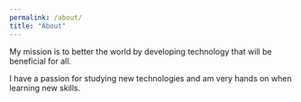 ```yaml
---
permalink: /about/
title: "About"
---
```


My mission is to better the world by developing technology that will be beneficial for all. 

I have a passion for studying new technologies and am very hands on when learning new skills.